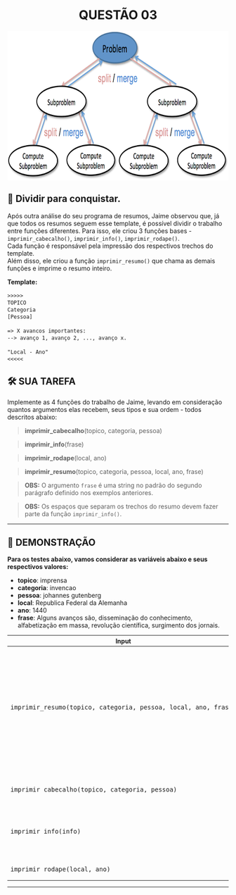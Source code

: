 <div align="center">
  <h1>QUESTÃO 03</h1>
    <img src="../../assets/dividir.png" align="center" style="width: 600px; height: 340px;" />
  </p>
</div>

## 📝 Dividir para conquistar.

Após outra análise do seu programa de resumos, Jaime observou que, já que todos os resumos seguem esse template, é possível dividir o trabalho entre funções diferentes. Para isso, ele criou 3 funções bases - `imprimir_cabecalho()`, `imprimir_info()`, `imprimir_rodape()`.  
Cada função é responsável pela impressão dos respectivos trechos do template.  
Além disso, ele criou a função `imprimir_resumo()` que chama as demais funções e imprime o resumo inteiro.  

**Template:**

    >>>>>
    TOPICO
    Categoria
    [Pessoa]

    => X avancos importantes:
    --> avanço 1, avanço 2, ..., avanço x.

    "Local - Ano"
    <<<<<

## 🛠️ SUA TAREFA

Implemente as 4 funções do trabalho de Jaime, levando em consideração quantos argumentos elas recebem, seus tipos e sua ordem - todos descritos abaixo:

>**imprimir_cabecalho**(topico, categoria, pessoa)

>**imprimir_info**(frase)

>**imprimir_rodape**(local, ano)

>**imprimir_resumo**(topico, categoria, pessoa, local, ano, frase)

>**OBS:** O argumento `frase` é uma string no padrão do segundo parágrafo definido nos exemplos anteriores.

>**OBS:** Os espaços que separam os trechos do resumo devem fazer parte da função `imprimir_info()`.

---

## 👀 DEMONSTRAÇÃO

**Para os testes abaixo, vamos considerar as variáveis abaixo e seus respectivos valores:**

- **topico**: imprensa
- **categoria**: invencao
- **pessoa**: johannes gutenberg
- **local**: Republica Federal da Alemanha
- **ano**: 1440
- **frase**: Alguns avanços são, disseminação do conhecimento,  alfabetização em massa, revolução científica, surgimento dos jornais.


<table>

<thead>
    <tr>
        <th>Input</th>
        <th>Result</th>
    </tr>
</thead>

<tbody>
    <!-- Primeiro Teste -->
    <tr>
        <!-- Inputs -->
        <td><pre>imprimir_resumo(topico, categoria, pessoa, local, ano, frase)
        </pre></td>
        <!-- Outputs -->
        <td><pre>>>>>>
IMPRENSA
Invencao

[Johannes Gutenberg]

=> 4 avancos importantes:
--> disseminação do conhecimento,  alfabetização em massa, revolução científica, surgimento dos jornais.

#Republica Federal da Alemanha - 1440
<<<<<
        </pre></td>
    </tr>
    <!-- Segundo Teste -->
    <tr>
        <!-- Inputs -->
        <td><pre>imprimir_cabecalho(topico, categoria, pessoa)
        </pre></td>
        <!-- Outputs -->
        <td><pre>>>>>>
IMPRENSA
Invencao
[Johannes Gutenberg]
        </pre></td>
    </tr>
    <!-- Terceiro Teste -->
    <tr>
        <!-- Inputs -->
        <td><pre>imprimir_info(info)
        </pre></td>
        <!-- Outputs -->
        <td><pre>

=> 4 avancos importantes:
--> disseminação do conhecimento,  alfabetização em massa, revolução científica, surgimento dos jornais.
        </pre></td>
    </tr>
    <!-- Quarto Teste -->
    <tr>
        <!-- Inputs -->
        <td><pre>imprimir_rodape(local, ano)
        </pre></td>
        <!-- Outputs -->
        <td><pre>#Republica Federal da Alemanha - 1440
<<<<<
        </pre></td>
    </tr>
</tbody>

</table>

---
